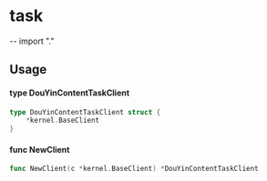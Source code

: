 # task
--
    import "."


## Usage

#### type DouYinContentTaskClient

```go
type DouYinContentTaskClient struct {
	*kernel.BaseClient
}
```


#### func  NewClient

```go
func NewClient(c *kernel.BaseClient) *DouYinContentTaskClient
```
